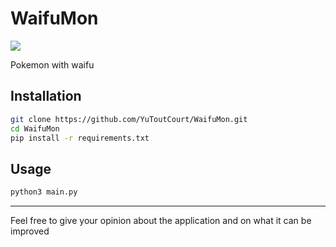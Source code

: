 # WaifuMon

<img src="https://img.shields.io/badge/Python-3-brightgreen.svg?style=plastic">


Pokemon with waifu


## Installation 
```bash
git clone https://github.com/YuToutCourt/WaifuMon.git
cd WaifuMon
pip install -r requirements.txt
```

## Usage

```bash
python3 main.py
```

----

Feel free to give your opinion about the application and on what it can be improved